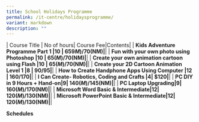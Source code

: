 ```yaml
---
title: School Holidays Programme
permalink: /it-centre/holidaysprogramme/
variant: markdown
description: ""
---
```

| Course Title | No of hours| Course Fee|Contents|
| **Kids Adventure Programme Part 1 |10 | $659M)/$70(NM)|[](/files/School%20Holidays%20Programme/Kids_Adventure_Programme_Part_1.pdf)**|
| **Fun with your own photo using Photoshop |10 | $65(M)/$70(NM)|[](/files/School%20Holidays%20Programme/Fun_Photo_Photoshop.pdf)**|
| **Create your own animation cartoon using Flash |10 | $65(M)/$70(NM)|[](/files/School%20Holidays%20Programme/Create_Animation_Cartoon_Flash.pdf)**|
| **Create your 2D Cartoon Animation Level 1 |8 | $90/$95|[](/files/Animation/2D_Animation_Cartoon_Course___Kids_Level_1.pdf)**|
| **How to Create Handphone Apps Using Computer |12 | $160/$170|[](/files/Programming/HP_App_12_plus.pdf)**|
| **I Can Create- Robotics, Coding and Crafts |4| $120|[](/files/School%20Holidays%20Programme/Robotic_Enrichment.pdf)[](/files/Programming/HP_App_12_plus.pdf)**|
| **PC DIY in 9 Hours + Hand-on|9| $140(M)/$145(NM)|[](/files/PC%20HW%20and%20SW/PC_DIY_in_9_Hours_course_outlines.pdf)**|
| **PC Laptop Upgrading|9| $160(M)/$170(NM)|[](/files/PC%20HW%20and%20SW/PC_Laptop_Upgrading_course_outline.pdf)**|
| **Microsoft Word Basic & Intermediate|12| $120(M)/$130(NM)|[](/files/Microsoft%20Office/Microsoft_Word_Basic_Course_Outline.pdf)**|
| **Microsoft PowerPoint Basic & Intermediate|12| $120(M)/$130(NM)|[](/files/Microsoft%20Office/Microsoft_PowerPoint_Basic_and_Intermediate_Course_Outline.pdf)**|

**Schedules[](/files/School%20Holidays%20Programme/holiday_programme.pdf)**